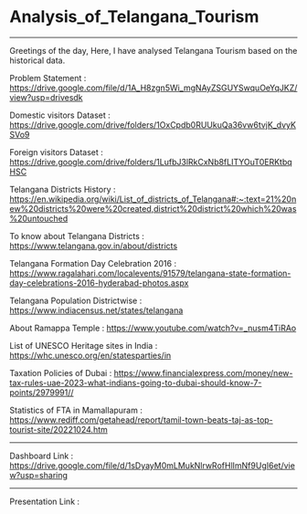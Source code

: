 # Analysis_of_Telangana_Tourism
*************************************************************************************************************************************************************************************************************************************
Greetings of the day,
Here, I have analysed Telangana Tourism based on the historical data.

Problem Statement : https://drive.google.com/file/d/1A_H8zgn5Wi_mgNAyZSGUYSwquOeYqJKZ/view?usp=drivesdk

Domestic visitors Dataset : https://drive.google.com/drive/folders/1OxCpdb0RUUkuQa36vw6tvjK_dvyKSVo9

Foreign visitors Dataset : https://drive.google.com/drive/folders/1LufbJ3lRkCxNb8fLITYOuT0ERKtbqHSC

Telangana Districts History : https://en.wikipedia.org/wiki/List_of_districts_of_Telangana#:~:text=21%20new%20districts%20were%20created,district%20district%20which%20was%20untouched

To know about Telangana Districts : https://www.telangana.gov.in/about/districts

Telangana Formation Day Celebration 2016 : https://www.ragalahari.com/localevents/91579/telangana-state-formation-day-celebrations-2016-hyderabad-photos.aspx

Telangana Population Districtwise : https://www.indiacensus.net/states/telangana

About Ramappa Temple : https://www.youtube.com/watch?v=_nusm4TiRAo

List of UNESCO Heritage sites in India : https://whc.unesco.org/en/statesparties/in

Taxation Policies of Dubai : https://www.financialexpress.com/money/new-tax-rules-uae-2023-what-indians-going-to-dubai-should-know-7-points/2979991//

Statistics of FTA in Mamallapuram : https://www.rediff.com/getahead/report/tamil-town-beats-taj-as-top-tourist-site/20221024.htm

*************************************************************************************************************************************************************************************************************************************
Dashboard Link :
https://drive.google.com/file/d/1sDyayM0mLMukNlrwRofHlImNf9UgI6et/view?usp=sharing
*************************************************************************************************************************************************************************************************************************************
Presentation Link :
